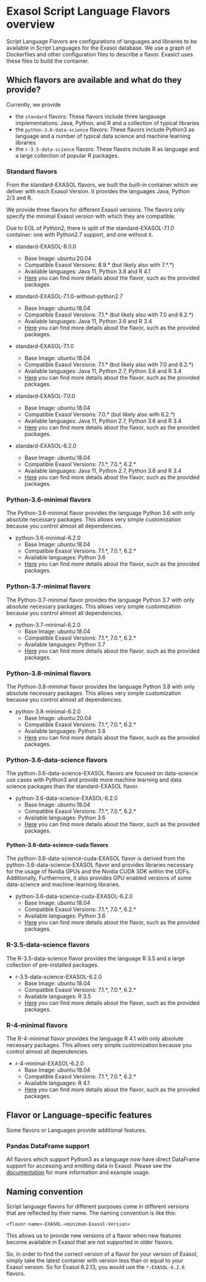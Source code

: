 # Exasol Script Language Flavors overview

Script Language Flavors are configurations of languages and libraries to be available in Script Languages for the Exasol database. We use a graph of Dockerfiles and other configuration files to describe a flavor. Exaslct uses these files to build the container.

## Which flavors are available and what do they provide?

Currently, we provide

- the `standard` flavors: These flavors include three langauage implementations: Java, Python, and R and a collection of typical libraries
- the `python-3.6-data-science` flavors: These flavors include Python3 as language and a number of typical data science and machine learning libraries
- the `r-3.5-data-science` flavors: These flavors include R as language and a large collection of popular R packages.

### Standard flavors

From the standard-EXASOL flavors, we built the built-in container which we deliver with each Exasol Version.
It provides the languages Java, Python 2/3 and R.

We provide three flavors for different Exasol versions. The flavors only specify the minimal Exasol version with which they are compatible.

Due to EOL of Python2, there is split of the standard-EXASOL-7.1.0 container: one with Python2.7 support, and one without it.

- standard-EXASOL-8.0.0
  - Base Image: ubuntu:20.04
  - Compatible Exasol Versions: 8.9.\* (but likely also with 7.*.\*) 
  - Available languages: Java 11, Python 3.8 and R 4.1
  - [Here](standard-EXASOL-8.0.0/FLAVOR_DESCRIPTION.md) you can find more details about the flavor, such as the provided packages.

- standard-EXASOL-7.1.0-without-python2.7
  - Base Image: ubuntu:18.04
  - Compatible Exasol Versions: 7.1.\* (but likely also with 7.0 and 6.2.\*) 
  - Available languages: Java 11, Python 3.6 and R 3.4
  - [Here](standard-EXASOL-7.1.0-without-python2.7/FLAVOR_DESCRIPTION.md) you can find more details about the flavor, such as the provided packages.

- standard-EXASOL-7.1.0
  - Base Image: ubuntu:18.04
  - Compatible Exasol Versions: 7.1.\* (but likely also with 7.0 and 6.2.\*) 
  - Available languages: Java 11, Python 2.7, Python 3.6 and R 3.4
  - [Here](standard-EXASOL-7.1.0/FLAVOR_DESCRIPTION.md) you can find more details about the flavor, such as the provided packages.

- standard-EXASOL-7.0.0
  - Base Image: ubuntu:18.04
  - Compatible Exasol Versions: 7.0.\* (but likely also with 6.2.\*) 
  - Available languages: Java 11, Python 2.7, Python 3.6 and R 3.4
  - [Here](standard-EXASOL-7.0.0/FLAVOR_DESCRIPTION.md) you can find more details about the flavor, such as the provided packages.

- standard-EXASOL-6.2.0
  - Base Image: ubuntu:18.04
  - Compatible Exasol Versions: 7.1.\*, 7.0.\*, 6.2.\*
  - Available languages: Java 11, Python 2.7, Python 3.6 and R 3.4
  - [Here](standard-EXASOL-6.2.0/FLAVOR_DESCRIPTION.md) you can find more details about the flavor, such as the provided packages.

### Python-3.6-minimal flavors

The Python-3.6-minimal flavor provides the language Python 3.6 with only absolute necessary packages. This allows very simple customization because you control almost all dependencies.

- python-3.6-minimal-6.2.0
  - Base Image: ubuntu:18.04
  - Compatible Exasol Versions: 7.1.\*, 7.0.\*, 6.2.\*
  - Available languages: Python 3.6
  - [Here](https://github.com/exasol/script-languages/tree/master/flavors/python-3.6-minimal-EXASOL-6.2.0/FLAVOR_DESCRIPTION.md) you can find more details about the flavor, such as the provided packages.

### Python-3.7-minimal flavors

The Python-3.7-minimal flavor provides the language Python 3.7 with only absolute necessary packages. This allows very simple customization because you control almost all dependencies.

- python-3.7-minimal-6.2.0
  - Base Image: ubuntu:18.04
  - Compatible Exasol Versions: 7.1.\*, 7.0.\*, 6.2.\*
  - Available languages: Python 3.7
  - [Here](https://github.com/exasol/script-languages/tree/master/flavors/python-3.7-minimal-EXASOL-6.2.0/FLAVOR_DESCRIPTION.md) you can find more details about the flavor, such as the provided packages.

### Python-3.8-minimal flavors

The Python-3.8-minimal flavor provides the language Python 3.8 with only absolute necessary packages. This allows very simple customization because you control almost all dependencies.

- python-3.8-minimal-6.2.0
  - Base Image: ubuntu:20.04
  - Compatible Exasol Versions: 7.1.\*, 7.0.\*, 6.2.\*
  - Available languages: Python 3.8
  - [Here](https://github.com/exasol/script-languages/tree/master/flavors/python-3.8-minimal-EXASOL-6.2.0/FLAVOR_DESCRIPTION.md) you can find more details about the flavor, such as the provided packages.

### Python-3.6-data-science flavors

The python-3.6-data-science-EXASOL flavors are focused on data-science use cases with Python3 and provide more machine learning and data science packages than the standard-EXASOL flavor.

- python-3.6-data-science-EXASOL-6.2.0
  - Base Image: ubuntu:18.04
  - Compatible Exasol Versions: 7.1.\*, 7.0.\*, 6.2.\*
  - Available languages: Python 3.6
  - [Here](https://github.com/exasol/script-languages/tree/master/flavors/python-3.6-data-science-EXASOL-6.2.0/FLAVOR_DESCRIPTION.md) you can find more details about the flavor, such as the provided packages.

#### Python-3.6-data-science-cuda flavors

The python-3.6-data-science-cuda-EXASOL flavor is derived from the python-3.6-data-science-EXASOL flavor and provides libraries necessary for the usage of Nvidia GPUs and the Nvidia CUDA SDK within the UDFs. Additionally, Furthermore, it also provides GPU enabled versions of some data-science and machine-learning libraries.

- python-3.6-data-science-cuda-EXASOL-6.2.0
  - Base Image: ubuntu:18.04
  - Compatible Exasol Versions: 7.1.\*, 7.0.\*, 6.2.\*
  - Available languages: Python 3.6
  - [Here](https://github.com/exasol/script-languages/tree/master/flavors/python-3.6-data-science-cuda-EXASOL-6.2.0/FLAVOR_DESCRIPTION.md) you can find more details about the flavor, such as the provided packages.

### R-3.5-data-science flavors

The R-3.5-data-science flavor provides the language R 3.5 and a large collection of pre-installed packages.

- r-3.5-data-science-EXASOL-6.2.0
  - Base Image: ubuntu:18.04
  - Compatible Exasol Versions: 7.1.\*, 7.0.\*, 6.2.\*
  - Available languages: R 3.5
  - [Here](r-3.5-data-science-EXASOL-6.2.0/FLAVOR_DESCRIPTION.md) you can find more details about the flavor, such as the provided packages.

### R-4-minimal flavors

The R-4-minimal flavor provides the language R 4.1 with only absolute necessary packages. This allows very simple customization because you control almost all dependencies.

- r-4-minimal-EXASOL-6.2.0
  - Base Image: ubuntu:18.04
  - Compatible Exasol Versions: 7.1.\*, 7.0.\*, 6.2.\*
  - Available languages: R 4.1
  - [Here](r-4-minimal-EXASOL-6.2.0/FLAVOR_DESCRIPTION.md) you can find more details about the flavor, such as the provided packages.

## Flavor or Language-specific features

Some flavors or Languages provide additional features.

### Pandas DataFrame support

All flavors which support Python3 as a language now have direct DataFrame support for accessing and emitting data in Exasol. Please see the [documentation](../doc/user_guide/py_dataframe.md) for more information and example usage.

## Naming convention

Script language flavors for different purposes come in different versions that are reflected by their name.
The naming convention is like this:

`<flavor-name>-EXASOL-<minimum-Exasol-Version>`

This allows us to provide new versions of a flavor when new features become available in Exasol that are not supported in older flavors.

So, in order to find the correct version of a flavor for your version of Exasol, simply take the latest container with version less than or equal to your Exasol version. So for Exasol 6.2.13, you would use the `*-EXASOL-6.2.0` flavors.
